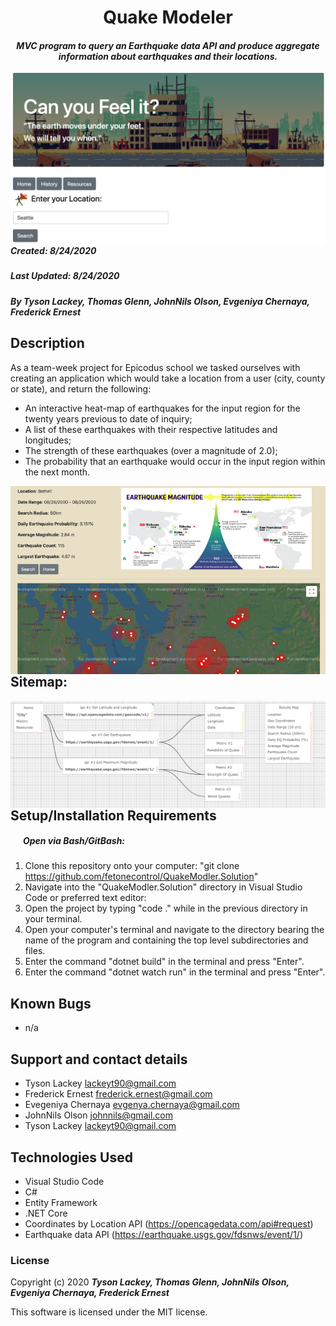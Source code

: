 <h1 align="center"><strong>Quake Modeler</strong></h1>

<h4 align="center"><em>MVC program to query an Earthquake data API and produce aggregate information about earthquakes and their locations.</em></h4>


<img src="QuakeModeler/wwwroot/assets/images/SplashPg.png"          style="float: left; margin-right: 10px;" /><br>

##### __Created:__ 8/24/2020
##### __Last Updated:__ 8/24/2020 
##### By _**Tyson Lackey, Thomas Glenn, JohnNils Olson, Evgeniya Chernaya, Frederick Ernest**_  


## Description
As a team-week project for Epicodus school we tasked ourselves with creating an application which would take a location from a user (city, county or state), and return the following:

* An interactive heat-map of earthquakes for the input region for the twenty years previous to date of inquiry;
* A list of these earthquakes with their respective latitudes and longitudes;
* The strength of these earthquakes (over a magnitude of 2.0);
* The probability that an earthquake would occur in the input region within the next month.

<img src="QuakeModeler/wwwroot/assets/images/MapResult.png"   style="float: left; margin-right: 10px;" />
<br>
<br>
<br>

## Sitemap:

<img src="QuakeModeler/wwwroot/assets/images/SiteMap.png"   style="float: left; margin-right: 10px;" /><br>

## Setup/Installation Requirements

##### &nbsp;&nbsp;&nbsp;&nbsp;&nbsp;&nbsp;Open via Bash/GitBash:

1. Clone this repository onto your computer:
    "git clone https://github.com/fetonecontrol/QuakeModler.Solution"
2. Navigate into the "QuakeModler.Solution" directory in Visual Studio Code or preferred text editor:
3. Open the project by typing "code ." while in the previous directory in your terminal.
4. Open your computer's terminal and navigate to the directory bearing the name of the program and containing the top level subdirectories and files.
5. Enter the command "dotnet build" in the terminal and press "Enter".
6. Enter the command "dotnet watch run" in the terminal and press "Enter".


## Known Bugs

* n/a

## Support and contact details

* Tyson Lackey <lackeyt90@gmail.com>
* Frederick Ernest <frederick.ernest@gmail.com>
* Evegeniya Chernaya <evgenya.chernaya@gmail.com>
* JohnNils Olson <johnnils@gmail.com>
* Tyson Lackey <lackeyt90@gmail.com>


## Technologies Used

* Visual Studio Code
* C#
* Entity Framework
* .NET Core
* Coordinates by Location API (https://opencagedata.com/api#request)
* Earthquake data API (https://earthquake.usgs.gov/fdsnws/event/1/)

### License

Copyright (c) 2020 **_Tyson Lackey, Thomas Glenn, JohnNils Olson, Evgeniya Chernaya, Frederick Ernest_**

This software is licensed under the MIT license.